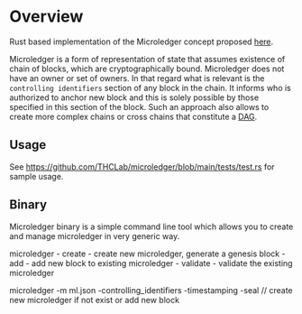 # Overview

Rust based implementation of the Microledger concept proposed [here](https://github.com/the-human-colossus-foundation/microledger-spec/blob/main/microledger.md).

Microledger is a form of representation of state that assumes existence of chain of blocks, which are cryptographically bound. Microledger does not have an owner or set of owners. In that regard what is relevant is the `controlling identifiers` section of any block in the chain. It informs who is authorized to anchor new block and this is solely possible by those specified in this section of the block. Such an approach also allows to create more complex chains or cross chains that constitute a [DAG](https://en.wikipedia.org/wiki/Directed_acyclic_graph).

## Usage

See https://github.com/THCLab/microledger/blob/main/tests/test.rs for sample usage.


## Binary

Microledger binary is a simple command line tool which allows you to create and
manage microledger in very generic way.

microledger
        - create - create new microledger, generate a genesis block
        - add - add new block to existing microledger
        - validate - validate the existing microledger

microledger -m ml.json -controlling_identifiers -timestamping -seal // create new microledger if not exist or add new block
